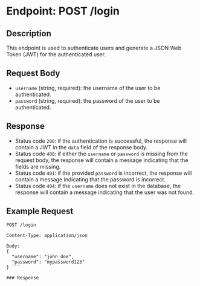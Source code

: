 # Endpoint: POST /login

## Description
This endpoint is used to authenticate users and generate a JSON Web Token (JWT) for the authenticated user.

## Request Body
- `username` (string, required): the username of the user to be authenticated.
- `password` (string, required): the password of the user to be authenticated.

## Response
- Status code `200`: if the authentication is successful, the response will contain a JWT in the `data` field of the response body.
- Status code `400`: if either the `username` or `password` is missing from the request body, the response will contain a message indicating that the fields are missing.
- Status code `401`: if the provided `password` is incorrect, the response will contain a message indicating that the password is incorrect.
- Status code `404`: if the `username` does not exist in the database, the response will contain a message indicating that the user was not found.

## Example Request

`POST /login`
``` Headers:
Content-Type: application/json

Body:
{
  "username": "john_doe",
  "password": "mypassword123"
} ```

### Response

